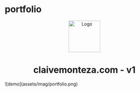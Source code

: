 # portfolio

<div align="center">
  <img alt="Logo" src="assets/imag/logo-c.png" width="100" />
</div>   
<h1 align="center">
  claivemonteza.com - v1
</h1>
![demo](assets/imag/portfolio.png)